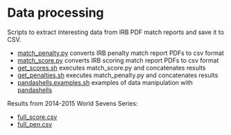# Data processing

Scripts to extract interesting data from IRB PDF match reports
and save it to CSV.

* [match_penalty.py](scripts/match_penalty.py) converts IRB penalty match report PDFs to csv format
* [match_score.py](scripts/match_score.py) converts IRB scoring match report PDFs to csv format
* [get_scores.sh](scripts/get_score.sh) executes match_score.py and concatenates results
* [get_penalties.sh](scripts/get_penalties.sh) executes match_penalty.py and concatenates results
* [pandashells.examples.sh](data/pandashells.examples.sh) examples of data manipulation with [pandashells](https://github.com/robdmc/pandashells)

Results from 2014-2015 World Sevens Series:

* [full_score.csv](data/full_score.csv)
* [full_pen.csv](data/full_pen.csv)
